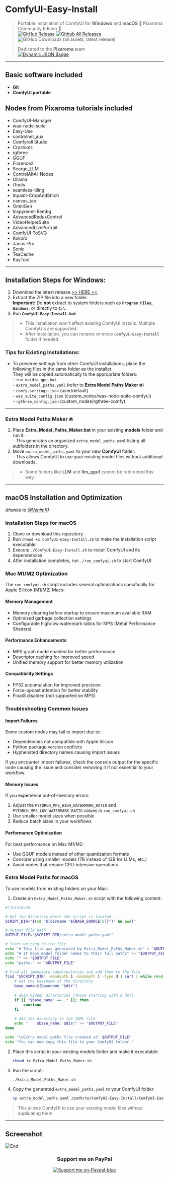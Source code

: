 # ComfyUI-Easy-Install  
> Portable installation of ComfyUI for **Windows** and **macOS** 🔹 Pixaroma Community Edition 🔹  
> [![GitHub Release](https://img.shields.io/github/v/release/Tavris1/ComfyUI-Easy-Install)](https://github.com/Tavris1/ComfyUI-Easy-Install?tab=readme-ov-file#installation-steps)
> [![Github All Releases](https://img.shields.io/github/downloads/Tavris1/ComfyUI-Easy-Install/total.svg)]()
> ![GitHub Downloads (all assets, latest release)](https://img.shields.io/github/downloads/Tavris1/ComfyUI-Easy-Install/latest/total)
>
> Dedicated to the **Pixaroma** team  
> [![Dynamic JSON Badge](https://img.shields.io/badge/dynamic/json?url=https%3A%2F%2Fdiscord.com%2Fapi%2Finvites%2FgggpkVgBf3%3Fwith_counts%3Dtrue&query=%24.approximate_member_count&logo=discord&logoColor=white&label=Join%20Pixaroma%20Discord&color=FFDF00&suffix=%20users)](https://discord.com/invite/gggpkVgBf3)  
---

## Basic software included  
- **Git**  
- **ComfyUI portable**  

## Nodes from Pixaroma tutorials included  
- ComfyUI-Manager  
- was-node-suite  
- Easy-Use  
- controlnet_aux  
- Comfyroll Studio  
- Crystools  
- rgthree  
- GGUF  
- Florence2  
- Searge_LLM  
- ControlAltAI-Nodes  
- Ollama  
- iTools  
- seamless-tiling  
- Inpaint-CropAndStitch  
- canvas_tab  
- OmniGen  
- Inspyrenet-Rembg  
- AdvancedReduxControl  
- VideoHelperSuite  
- AdvancedLivePortrait  
- ComfyUI-ToSVG  
- Kokoro  
- Janus-Pro  
- Sonic  
- TeaCache  
- KayTool  

---

## Installation Steps for Windows:  

1. Download the latest release [>> HERE <<](https://github.com/Tavris1/ComfyUI-Easy-Install/releases/latest/download/ComfyUI-Easy-Install.zip).  
2. Extract the ZIP file into a new folder.  
**Important:** Do **not** extract to system folders such as **`Program Files`**, **`Windows`**, or directly to **`C:\`**.  
3. Run **`ComfyUI-Easy-Install.bat`**  
> - This installation won't affect existing ComfyUI installs. Multiple ComfyUIs are supported.
> - After installation, you can rename or move **`ComfyUI-Easy-Install`** folder if needed.

### Tips for Existing Installations:  
- To preserve settings from other ComfyUI installations, place the following files in the same folder as the installer.  
They will be copied automatically to the appropriate folders:  
      - `run_nvidia_gpu.bat`  
      - `extra_model_paths.yaml` (refer to **Extra Model Paths Maker 🔥**)  
      - `comfy.settings.json` (user/default)  
      - `was_suite_config.json` (custom_nodes/was-node-suite-comfyui)  
      - `rgthree_config.json` (custom_nodes/rgthree-comfy)  

---

### Extra Model Paths Maker 🔥  

1. Place **Extra_Model_Paths_Maker.bat** in your existing **models** folder and run it.  
       - This generates an organized `extra_model_paths.yaml` listing all subfolders in the directory.  
2. Move `extra_model_paths.yaml` to your new **ComfyUI** folder.  
       - This allows ComfyUI to use your existing model files without additional downloads.  

> - Some folders like **LLM** and **llm_gguf** cannot be redirected this way.  

---

## macOS Installation and Optimization
*(thanks to [@VenimK](https://github.com/VenimK))*

### Installation Steps for macOS

1. Clone or download this repository
2. Run `chmod +x ComfyUI-Easy-Install.sh` to make the installation script executable
3. Execute `./ComfyUI-Easy-Install.sh` to install ComfyUI and its dependencies
4. After installation completes, run `./run_comfyui.sh` to start ComfyUI

### Mac M1/M2 Optimization

The `run_comfyui.sh` script includes several optimizations specifically for Apple Silicon (M1/M2) Macs:

#### Memory Management
- Memory clearing before startup to ensure maximum available RAM
- Optimized garbage collection settings
- Configurable high/low watermark ratios for MPS (Metal Performance Shaders)

#### Performance Enhancements
- MPS graph mode enabled for better performance
- Descriptor caching for improved speed
- Unified memory support for better memory utilization

#### Compatibility Settings
- FP32 accumulation for improved precision
- Force-upcast attention for better stability
- Float8 disabled (not supported on MPS)

### Troubleshooting Common Issues

#### Import Failures
Some custom nodes may fail to import due to:
- Dependencies not compatible with Apple Silicon
- Python package version conflicts
- Hyphenated directory names causing import issues

If you encounter import failures, check the console output for the specific node causing the issue and consider removing it if not essential to your workflow.

#### Memory Issues
If you experience out-of-memory errors:
1. Adjust the `PYTORCH_MPS_HIGH_WATERMARK_RATIO` and `PYTORCH_MPS_LOW_WATERMARK_RATIO` values in `run_comfyui.sh`
2. Use smaller model sizes when possible
3. Reduce batch sizes in your workflows

#### Performance Optimization
For best performance on Mac M1/M2:
- Use GGUF models instead of other quantization formats
- Consider using smaller models (7B instead of 13B for LLMs, etc.)
- Avoid nodes that require CPU-intensive operations

### Extra Model Paths for macOS

To use models from existing folders on your Mac:

1. Create an `Extra_Model_Paths_Maker.sh` script with the following content:

```bash
#!/bin/bash

# Get the directory where the script is located
SCRIPT_DIR="$(cd "$(dirname "${BASH_SOURCE[0]}")" && pwd)"

# Output file path
OUTPUT_FILE="$SCRIPT_DIR/extra_model_paths.yaml"

# Start writing to the file
echo "# This file was generated by Extra_Model_Paths_Maker.sh" > "$OUTPUT_FILE"
echo "# It maps model folder names to their full paths" >> "$OUTPUT_FILE"
echo "" >> "$OUTPUT_FILE"
echo "paths:" >> "$OUTPUT_FILE"

# Find all immediate subdirectories and add them to the file
find "$SCRIPT_DIR" -mindepth 1 -maxdepth 1 -type d | sort | while read -r dir; do
    # Get the basename of the directory
    base_name=$(basename "$dir")
    
    # Skip hidden directories (those starting with a dot)
    if [[ "$base_name" == .* ]]; then
        continue
    fi
    
    # Add the directory to the YAML file
    echo "    $base_name: $dir/" >> "$OUTPUT_FILE"
done

echo "\nExtra model paths file created at: $OUTPUT_FILE"
echo "You can now copy this file to your ComfyUI folder."
```

2. Place this script in your existing models folder and make it executable:
   ```bash
   chmod +x Extra_Model_Paths_Maker.sh
   ```

3. Run the script:
   ```bash
   ./Extra_Model_Paths_Maker.sh
   ```

4. Copy the generated `extra_model_paths.yaml` to your ComfyUI folder:
   ```bash
   cp extra_model_paths.yaml /path/to/ComfyUI-Easy-Install/ComfyUI-Easy-Install/ComfyUI/
   ```

> This allows ComfyUI to use your existing model files without duplicating them.
---

## Screenshot  
![End](https://github.com/user-attachments/assets/da090bd5-0e13-41e1-8a81-bf2d24a8632c)  

<div align="center">

### Support me on PayPal
[![Support me on-Paypal-blue](https://github.com/user-attachments/assets/c1a767b0-f3d9-48c7-877b-12653d2f9ac7)](https://paypal.me/tavris1)  
</div>
